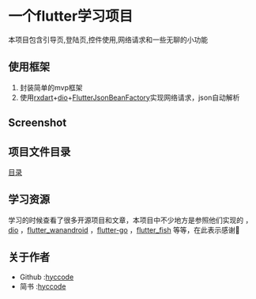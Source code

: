 # 一个flutter学习项目
本项目包含引导页,登陆页,控件使用,网络请求和一些无聊的小功能

## 使用框架
  1. 封装简单的mvp框架
  2. 使用[rxdart](https://github.com/ReactiveX/rxdart)+[dio](https://github.com/flutterchina/dio)+[FlutterJsonBeanFactory](https://github.com/zhangruiyu/FlutterJsonBeanFactory)实现网络请求，json自动解析

## Screenshot


## 项目文件目录
[目录](tree)

## 学习资源
  学习的时候查看了很多开源项目和文章，本项目中不少地方是参照他们实现的
  ，[dio](https://github.com/flutterchina/dio)
  ，[flutter_wanandroid](https://github.com/Sky24n/flutter_wanandroid)
  ，[flutter-go](https://github.com/alibaba/flutter-go)
  ，[flutter_fish](https://github.com/woaigmz/flutter_fish)
  等等，在此表示感谢🙏

## 关于作者
- Github :[hyccode](https://github.com/hyccode)
- 简书   :[hyccode](https://www.jianshu.com/u/05a596515104)
